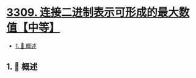# [3309. 连接二进制表示可形成的最大数值【中等】](https://github.com/Tdahuyou/TNotes.leetcode/tree/main/notes/3309.%20%E8%BF%9E%E6%8E%A5%E4%BA%8C%E8%BF%9B%E5%88%B6%E8%A1%A8%E7%A4%BA%E5%8F%AF%E5%BD%A2%E6%88%90%E7%9A%84%E6%9C%80%E5%A4%A7%E6%95%B0%E5%80%BC%E3%80%90%E4%B8%AD%E7%AD%89%E3%80%91)

<!-- region:toc -->

- [1. 📝 概述](#1--概述)

<!-- endregion:toc -->

## 1. 📝 概述
